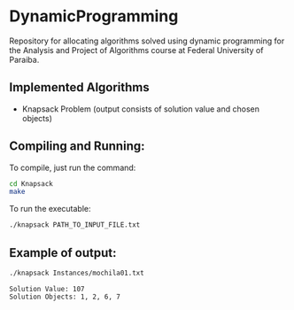 # DynamicProgramming
Repository for allocating algorithms solved using dynamic programming for the Analysis and Project of Algorithms course at Federal University of Paraiba.

## Implemented Algorithms
* Knapsack Problem (output consists of solution value and chosen objects)

## Compiling and Running:

To compile, just run the command:

```bash
cd Knapsack
make
```

To run the executable:

```bash
./knapsack PATH_TO_INPUT_FILE.txt
```

## Example of output:

```bash
./knapsack Instances/mochila01.txt
```

    Solution Value: 107
    Solution Objects: 1, 2, 6, 7
